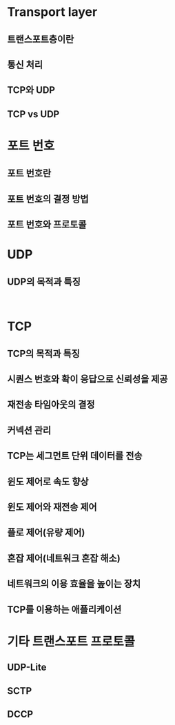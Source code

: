 # Transport layer
## 트랜스포트층이란
## 통신 처리
## TCP와 UDP
## TCP vs UDP

# 포트 번호
## 포트 번호란
## 포트 번호의 결정 방법
## 포트 번호와 프로토콜

# UDP
## UDP의 목적과 특징
<br/>

# TCP
## TCP의 목적과 특징
## 시퀀스 번호와 확이 응답으로 신뢰성을 제공
## 재전송 타임아웃의 결정
## 커넥션 관리
## TCP는 세그먼트 단위 데이터를 전송
## 윈도 제어로 속도 향상
## 윈도 제어와 재전송 제어
## 플로 제어(유량 제어)
## 혼잡 제어(네트워크 혼잡 해소)
## 네트워크의 이용 효율을 높이는 장치
## TCP를 이용하는 애플리케이션

# 기타 트랜스포트 프로토콜
## UDP-Lite
## SCTP
## DCCP
